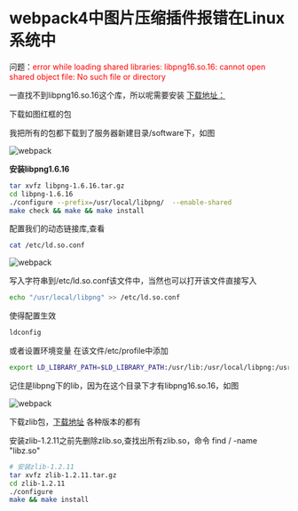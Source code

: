 # webpack4中图片压缩插件报错在Linux系统中

问题：<font color=red>error while loading shared libraries: libpng16.so.16: cannot open shared object file: No such file or directory</font>

一直找不到libpng16.so.16这个库，所以呢需要安装
[下载地址：](https://sourceforge.net/projects/libpng/files/libpng16/older-releases/1.6.16/)

下载如图红框的包

我把所有的包都下载到了服务器新建目录/software下，如图

![webpack](/work/Webpack/webpack1.png)

**安装libpng1.6.16**
```bash
tar xvfz libpng-1.6.16.tar.gz
cd libpng-1.6.16
./configure --prefix=/usr/local/libpng/  --enable-shared
make check && make && make install
```

配置我们的动态链接库,查看 
```bash 
cat /etc/ld.so.conf
```
![webpack](/work/Webpack/webpack2.png)


写入字符串到/etc/ld.so.conf该文件中，当然也可以打开该文件直接写入 
```bash
echo "/usr/local/libpng" >> /etc/ld.so.conf
```
使得配置生效 
```bash
ldconfig
```

或者设置环境变量 在该文件/etc/profile中添加
```bash
export LD_LIBRARY_PATH=$LD_LIBRARY_PATH:/usr/lib:/usr/local/libpng:/usr/local/lib:/usr/local/libpng/lib
```
记住是libpng下的lib，因为在这个目录下才有libpng16.so.16，如图

![webpack](/work/Webpack/webpack3.png)

下载zlib包，[下载地址](http://www.zlib.net/fossils/) 各种版本的都有

安装zlib-1.2.11之前先删除zlib.so,查找出所有zlib.so，命令 find / -name "libz.so"
```bash
# 安装zlib-1.2.11
tar xvfz zlib-1.2.11.tar.gz
cd zlib-1.2.11
./configure
make && make install
```